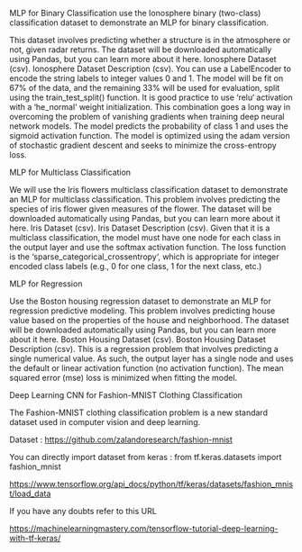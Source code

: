 MLP for Binary Classification
  use the Ionosphere binary (two-class) classification dataset to demonstrate an MLP for binary classification.

This dataset involves predicting whether a structure is in the atmosphere or not, given radar returns.
The dataset will be downloaded automatically using Pandas, but you can learn more about it here.
Ionosphere Dataset (csv).
Ionosphere Dataset Description (csv).
You can use a LabelEncoder to encode the string labels to integer values 0 and 1. The model will be fit on 67% of the data, and the remaining 33% will be used for evaluation, split using the train_test_split() function.
It is good practice to use ‘relu‘ activation with a ‘he_normal‘ weight initialization. This combination goes a long way in overcoming the problem of vanishing gradients when training deep neural network models.
The model predicts the probability of class 1 and uses the sigmoid activation function. The model is optimized using the adam version of stochastic gradient descent and seeks to minimize the cross-entropy loss.


MLP for Multiclass Classification

We will use the Iris flowers multiclass classification dataset to demonstrate an MLP for multiclass classification.
This problem involves predicting the species of iris flower given measures of the flower.
The dataset will be downloaded automatically using Pandas, but you can learn more about it here.
Iris Dataset (csv).
Iris Dataset Description (csv).
Given that it is a multiclass classification, the model must have one node for each class in the output layer and use the softmax activation function. The loss function is the ‘sparse_categorical_crossentropy‘, which is appropriate for integer encoded class labels (e.g., 0 for one class, 1 for the next class, etc.)



MLP for Regression


Use the Boston housing regression dataset to demonstrate an MLP for regression predictive modeling.
This problem involves predicting house value based on the properties of the house and neighborhood.
The dataset will be downloaded automatically using Pandas, but you can learn more about it here.
Boston Housing Dataset (csv).
Boston Housing Dataset Description (csv).
This is a regression problem that involves predicting a single numerical value. As such, the output layer has a single node and uses the default or linear activation function (no activation function). The mean squared error (mse) loss is minimized when fitting the model.




Deep Learning CNN for Fashion-MNIST Clothing Classification

The Fashion-MNIST clothing classification problem is a new standard dataset used in computer vision and deep learning.


Dataset : https://github.com/zalandoresearch/fashion-mnist

You can directly import dataset from keras : from tf.keras.datasets import fashion_mnist

https://www.tensorflow.org/api_docs/python/tf/keras/datasets/fashion_mnist/load_data




If you have any doubts refer to this URL 

https://machinelearningmastery.com/tensorflow-tutorial-deep-learning-with-tf-keras/


